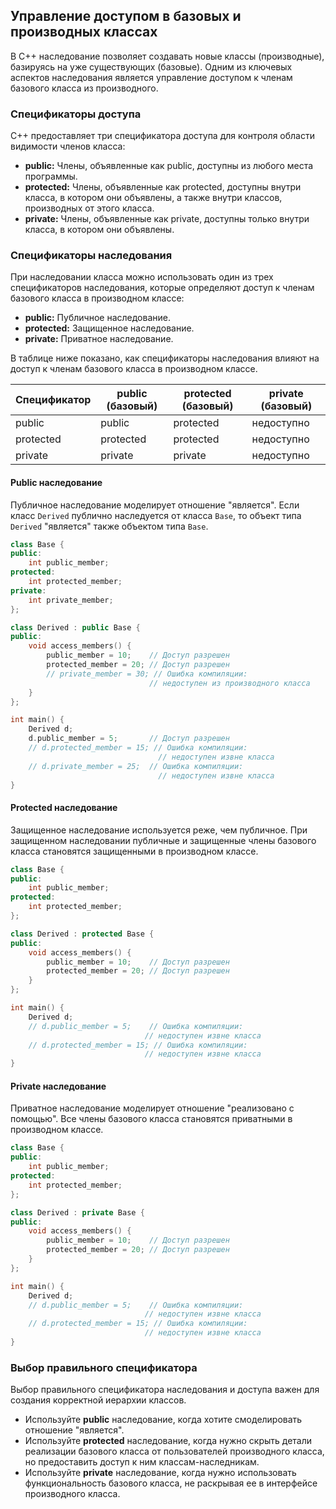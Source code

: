 ## Управление доступом в базовых и производных классах

В C++ наследование позволяет создавать новые классы (производные), базируясь на уже существующих (базовые). Одним из ключевых аспектов наследования является управление доступом к членам базового класса из производного.  

### Спецификаторы доступа

C++ предоставляет три спецификатора доступа для контроля области видимости членов класса:

- **public:** Члены, объявленные как public, доступны из любого места программы.
- **protected:** Члены, объявленные как protected, доступны внутри класса, в котором они объявлены, а также внутри классов, производных от этого класса.
- **private:** Члены, объявленные как private, доступны только внутри класса, в котором они объявлены.

### Спецификаторы наследования

При наследовании класса можно использовать один из трех спецификаторов наследования, которые определяют доступ к членам базового класса в производном классе:

- **public:** Публичное наследование. 
- **protected:** Защищенное наследование.
- **private:** Приватное наследование.

В таблице ниже показано, как спецификаторы наследования влияют на доступ к членам базового класса в производном классе.

| Спецификатор  | public (базовый) | protected (базовый) | private (базовый) |
|--------------|-----------------|--------------------|-------------------|
| public       | public          | protected         | недоступно        |
| protected    | protected       | protected         | недоступно        |
| private      | private         | private            | недоступно        |

#### Public наследование

Публичное наследование моделирует отношение "является". Если класс `Derived` публично наследуется от класса `Base`, то объект типа `Derived` "является" также объектом типа `Base`. 

```c++
class Base {
public:
    int public_member;
protected:
    int protected_member;
private:
    int private_member;
};

class Derived : public Base {
public:
    void access_members() {
        public_member = 10;    // Доступ разрешен
        protected_member = 20; // Доступ разрешен
        // private_member = 30; // Ошибка компиляции: 
                               // недоступен из производного класса
    }
};

int main() {
    Derived d;
    d.public_member = 5;       // Доступ разрешен
    // d.protected_member = 15; // Ошибка компиляции: 
                                 // недоступен извне класса
    // d.private_member = 25;  // Ошибка компиляции: 
                                 // недоступен извне класса
}
```

#### Protected наследование

Защищенное наследование используется реже, чем публичное. При защищенном наследовании публичные и защищенные члены базового класса становятся защищенными в производном классе. 

```c++
class Base {
public:
    int public_member;
protected:
    int protected_member;
};

class Derived : protected Base {
public:
    void access_members() {
        public_member = 10;    // Доступ разрешен
        protected_member = 20; // Доступ разрешен
    }
};

int main() {
    Derived d;
    // d.public_member = 5;    // Ошибка компиляции: 
                              // недоступен извне класса
    // d.protected_member = 15; // Ошибка компиляции: 
                              // недоступен извне класса
}
```

#### Private наследование

Приватное наследование моделирует отношение "реализовано с помощью".  Все члены базового класса становятся приватными в производном классе. 

```c++
class Base {
public:
    int public_member;
protected:
    int protected_member;
};

class Derived : private Base {
public:
    void access_members() {
        public_member = 10;    // Доступ разрешен
        protected_member = 20; // Доступ разрешен
    }
};

int main() {
    Derived d;
    // d.public_member = 5;    // Ошибка компиляции: 
                              // недоступен извне класса
    // d.protected_member = 15; // Ошибка компиляции: 
                              // недоступен извне класса
}
```

### Выбор правильного спецификатора

Выбор правильного спецификатора наследования и доступа  важен для создания корректной иерархии классов. 

- Используйте **public** наследование, когда хотите смоделировать отношение "является".
- Используйте **protected** наследование, когда нужно скрыть детали реализации базового класса от пользователей производного класса, но предоставить доступ к ним классам-наследникам.
- Используйте **private** наследование, когда нужно использовать функциональность базового класса, не раскрывая ее в интерфейсе производного класса. 
